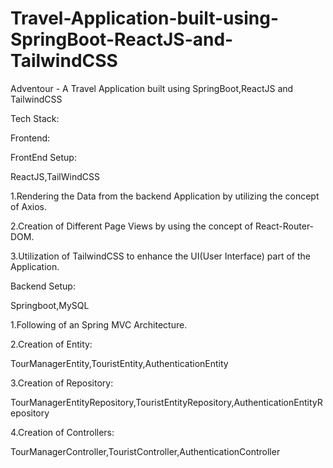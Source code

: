 # Travel-Application-built-using-SpringBoot-ReactJS-and-TailwindCSS
Adventour - A Travel Application built using SpringBoot,ReactJS and TailwindCSS

Tech Stack:

Frontend:




FrontEnd Setup:

ReactJS,TailWindCSS

1.Rendering the Data from the backend Application by utilizing the concept of Axios.

2.Creation of Different Page Views by using the concept of React-Router-DOM.

3.Utilization of TailwindCSS to enhance the UI(User Interface) part of the Application.

Backend Setup: 

Springboot,MySQL

1.Following of an Spring MVC Architecture.

2.Creation of Entity:

TourManagerEntity,TouristEntity,AuthenticationEntity

3.Creation of Repository:

TourManagerEntityRepository,TouristEntityRepository,AuthenticationEntityRepository

4.Creation of Controllers:

TourManagerController,TouristController,AuthenticationController
